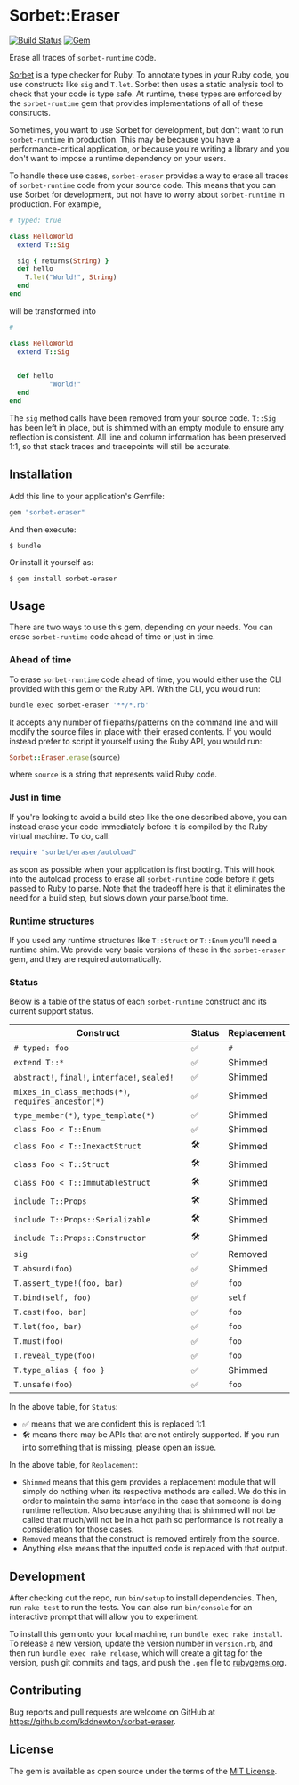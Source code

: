 # Sorbet::Eraser

[![Build Status](https://github.com/kddnewton/sorbet-eraser/workflows/Main/badge.svg)](https://github.com/kddnewton/sorbet-eraser/actions)
[![Gem](https://img.shields.io/gem/v/sorbet-eraser.svg)](https://rubygems.org/gems/sorbet-eraser)

Erase all traces of `sorbet-runtime` code.

[Sorbet](https://sorbet.org/) is a type checker for Ruby. To annotate types in your Ruby code, you use constructs like `sig` and `T.let`. Sorbet then uses a static analysis tool to check that your code is type safe. At runtime, these types are enforced by the `sorbet-runtime` gem that provides implementations of all of these constructs.

Sometimes, you want to use Sorbet for development, but don't want to run `sorbet-runtime` in production. This may be because you have a performance-critical application, or because you're writing a library and you don't want to impose a runtime dependency on your users.

To handle these use cases, `sorbet-eraser` provides a way to erase all traces of `sorbet-runtime` code from your source code. This means that you can use Sorbet for development, but not have to worry about `sorbet-runtime` in production. For example,

```ruby
# typed: true

class HelloWorld
  extend T::Sig

  sig { returns(String) }
  def hello
    T.let("World!", String)
  end
end
```

will be transformed into

```ruby
#            

class HelloWorld
  extend T::Sig

                         
  def hello
          "World!"         
  end
end
```

The `sig` method calls have been removed from your source code. `T::Sig` has been left in place, but is shimmed with an empty module to ensure any reflection is consistent. All line and column information has been preserved 1:1, so that stack traces and tracepoints will still be accurate.

## Installation

Add this line to your application's Gemfile:

```ruby
gem "sorbet-eraser"
```

And then execute:

    $ bundle

Or install it yourself as:

    $ gem install sorbet-eraser

## Usage

There are two ways to use this gem, depending on your needs. You can erase `sorbet-runtime` code ahead of time or just in time.

### Ahead of time

To erase `sorbet-runtime` code ahead of time, you would either use the CLI provided with this gem or the Ruby API. With the CLI, you would run:

```bash
bundle exec sorbet-eraser '**/*.rb'
```

It accepts any number of filepaths/patterns on the command line and will modify the source files in place with their erased contents. If you would instead prefer to script it yourself using the Ruby API, you would run:

```ruby
Sorbet::Eraser.erase(source)
```

where `source` is a string that represents valid Ruby code.

### Just in time

If you're looking to avoid a build step like the one described above, you can instead erase your code immediately before it is compiled by the Ruby virtual machine. To do, call:

```ruby
require "sorbet/eraser/autoload"
```

as soon as possible when your application is first booting. This will hook into the autoload process to erase all `sorbet-runtime` code before it gets passed to Ruby to parse. Note that the tradeoff here is that it eliminates the need for a build step, but slows down your parse/boot time.

### Runtime structures

If you used any runtime structures like `T::Struct` or `T::Enum` you'll need a runtime shim. We provide very basic versions of these in the `sorbet-eraser` gem, and they are required automatically.

### Status

Below is a table of the status of each `sorbet-runtime` construct and its current support status.

| Construct                                           | Status | Replacement |
| --------------------------------------------------- | ------ | ----------- |
| `# typed: foo`                                      | ✅      | `#        ` |
| `extend T::*`                                       | ✅      | Shimmed     |
| `abstract!`, `final!`, `interface!`, `sealed!`      | ✅      | Shimmed     |
| `mixes_in_class_methods(*)`, `requires_ancestor(*)` | ✅      | Shimmed     |
| `type_member(*)`, `type_template(*)`                | ✅      | Shimmed     |
| `class Foo < T::Enum`                               | ✅      | Shimmed     |
| `class Foo < T::InexactStruct`                      | 🛠      | Shimmed     |
| `class Foo < T::Struct`                             | 🛠      | Shimmed     |
| `class Foo < T::ImmutableStruct`                    | 🛠      | Shimmed     |
| `include T::Props`                                  | 🛠      | Shimmed     |
| `include T::Props::Serializable`                    | 🛠      | Shimmed     |
| `include T::Props::Constructor`                     | 🛠      | Shimmed     |
| `sig`                                               | ✅      | Removed     |
| `T.absurd(foo)`                                     | ✅      | Shimmed     |
| `T.assert_type!(foo, bar)`                          | ✅      | `foo`       |
| `T.bind(self, foo)`                                 | ✅      | `self`      |
| `T.cast(foo, bar)`                                  | ✅      | `foo`       |
| `T.let(foo, bar)`                                   | ✅      | `foo`       |
| `T.must(foo)`                                       | ✅      | `foo`       |
| `T.reveal_type(foo)`                                | ✅      | `foo`       |
| `T.type_alias { foo }`                              | ✅      | Shimmed     |
| `T.unsafe(foo)`                                     | ✅      | `foo`       |

In the above table, for `Status`:

* ✅ means that we are confident this is replaced 1:1.
* 🛠 means there may be APIs that are not entirely supported. If you run into something that is missing, please open an issue.

In the above table, for `Replacement`:

* `Shimmed` means that this gem provides a replacement module that will simply do nothing when its respective methods are called. We do this in order to maintain the same interface in the case that someone is doing runtime reflection. Also because anything that is shimmed will not be called that much/will not be in a hot path so performance is not really a consideration for those cases.
* `Removed` means that the construct is removed entirely from the source.
* Anything else means that the inputted code is replaced with that output.

## Development

After checking out the repo, run `bin/setup` to install dependencies. Then, run `rake test` to run the tests. You can also run `bin/console` for an interactive prompt that will allow you to experiment.

To install this gem onto your local machine, run `bundle exec rake install`. To release a new version, update the version number in `version.rb`, and then run `bundle exec rake release`, which will create a git tag for the version, push git commits and tags, and push the `.gem` file to [rubygems.org](https://rubygems.org).

## Contributing

Bug reports and pull requests are welcome on GitHub at https://github.com/kddnewton/sorbet-eraser.

## License

The gem is available as open source under the terms of the [MIT License](https://opensource.org/licenses/MIT).
